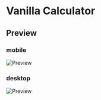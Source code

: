 # Vanilla Calculator

## Preview
### mobile
![Preview](https://github.com/MuriithiMark/vanilla-calculator.git/blob/main/mobile-preview.png)

### desktop
![Preview](https://github.com/MuriithiMark/vanilla-calculator.git/blob/main/desktop-preview.png)